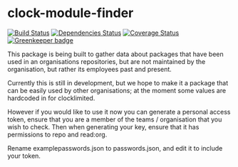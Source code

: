 # clock-module-finder

[![Build Status](https://img.shields.io/travis/clocklimited/clock-module-finder/master.svg?style=flat-square)](https://travis-ci.org/clocklimited/clock-module-finder)
[![Dependencies Status](https://img.shields.io/david/clocklimited/clock-module-finder.svg?style=flat-square)](https://david-dm.org/clocklimited/clock-module-finder)
[![Coverage Status](https://img.shields.io/coveralls/clocklimited/clock-module-finder/master.svg?style=flat-square)](https://coveralls.io/github/clocklimited/clock-module-finder?branch=master) [![Greenkeeper badge](https://badges.greenkeeper.io/clocklimited/clock-module-finder.svg)](https://greenkeeper.io/)

This package is being built to gather data about packages that have been used in an organisations repositories, but are not maintained by the organisation, but rather its employees past and present.

Currently this is still in development, but we hope to make it a package that can be easily used by other organisations; at the moment some values are hardcoded in for clocklimited.

However if you would like to use it now you can generate a personal access token, ensure that you are a member of the teams / organisation that you wish to check. Then when generating your key, ensure that it has permissions to repo and read:org.

Rename examplepasswords.json to passwords.json, and edit it to include your token.
